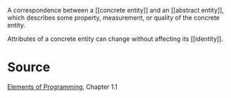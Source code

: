 A correspondence between a [[concrete entity]] and an [[abstract entity]], which describes some property, measurement, or quality of the concrete entity. 

Attributes of a concrete entity can change without affecting its [[identity]].

# Source

[Elements of Programming](http://elementsofprogramming.com/eop.pdf), Chapter 1.1